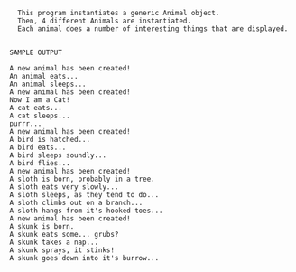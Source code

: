 	
	  This program instantiates a generic Animal object.
	  Then, 4 different Animals are instantiated.
	  Each animal does a number of interesting things that are displayed.
	  

	SAMPLE OUTPUT
	
	A new animal has been created!
	An animal eats...
	An animal sleeps...
	A new animal has been created!
	Now I am a Cat!
	A cat eats...
	A cat sleeps...
	purrr...
	A new animal has been created!
	A bird is hatched...
	A bird eats...
	A bird sleeps soundly...
	A bird flies...
	A new animal has been created!
	A sloth is born, probably in a tree.
	A sloth eats very slowly...
	A sloth sleeps, as they tend to do...
	A sloth climbs out on a branch...
	A sloth hangs from it's hooked toes...
	A new animal has been created!
	A skunk is born.
	A skunk eats some... grubs?
	A skunk takes a nap...
	A skunk sprays, it stinks!
	A skunk goes down into it's burrow...

	 